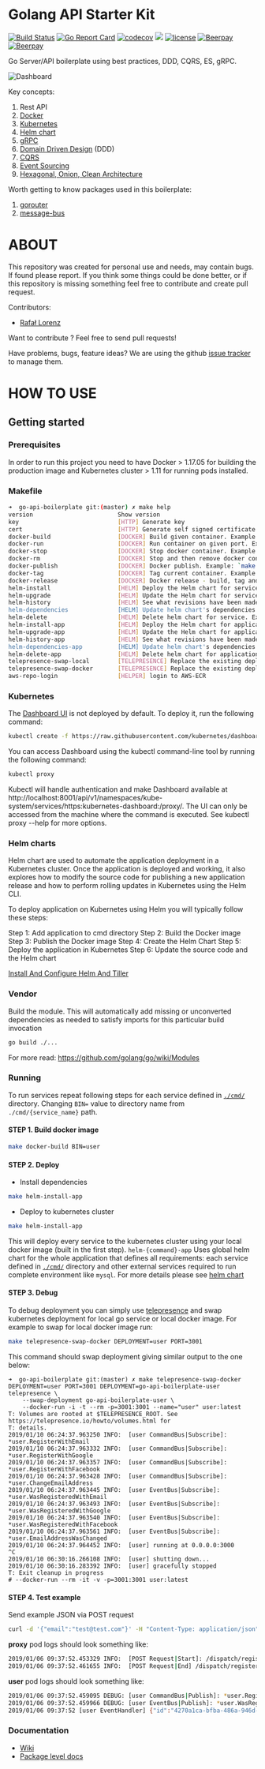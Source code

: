 Golang API Starter Kit
================
[![Build Status](https://travis-ci.org/vardius/go-api-boilerplate.svg?branch=master)](https://travis-ci.org/vardius/go-api-boilerplate)
[![Go Report Card](https://goreportcard.com/badge/github.com/vardius/go-api-boilerplate)](https://goreportcard.com/report/github.com/vardius/go-api-boilerplate)
[![codecov](https://codecov.io/gh/vardius/go-api-boilerplate/branch/master/graph/badge.svg)](https://codecov.io/gh/vardius/go-api-boilerplate)
[![](https://godoc.org/github.com/vardius/go-api-boilerplate?status.svg)](http://godoc.org/github.com/vardius/go-api-boilerplate)
[![license](https://img.shields.io/github/license/mashape/apistatus.svg)](https://github.com/vardius/go-api-boilerplate/blob/master/LICENSE.md)
[![Beerpay](https://beerpay.io/vardius/go-api-boilerplate/badge.svg?style=beer-square)](https://beerpay.io/vardius/go-api-boilerplate)
[![Beerpay](https://beerpay.io/vardius/go-api-boilerplate/make-wish.svg?style=flat-square)](https://beerpay.io/vardius/go-api-boilerplate?focus=wish)

Go Server/API boilerplate using best practices, DDD, CQRS, ES, gRPC.

![Dashboard](../master/.github/kubernetes-dashboard.png)

Key concepts:
1. Rest API
2. [Docker](https://www.docker.com/what-docker)
3. [Kubernetes](https://kubernetes.io/)
4. [Helm chart](https://helm.sh/)
5. [gRPC](https://grpc.io/docs/)
6. [Domain Driven Design](https://en.wikipedia.org/wiki/Domain-driven_design)  (DDD)
7. [CQRS](https://martinfowler.com/bliki/CQRS.html)
8. [Event Sourcing](https://martinfowler.com/eaaDev/EventSourcing.html)
9. [Hexagonal, Onion, Clean Architecture](https://herbertograca.com/2017/11/16/explicit-architecture-01-ddd-hexagonal-onion-clean-cqrs-how-i-put-it-all-together/)

Worth getting to know packages used in this boilerplate:
1. [gorouter](https://github.com/vardius/gorouter)
2. [message-bus](https://github.com/vardius/message-bus)

ABOUT
==================================================
This repository was created for personal use and needs, may contain bugs. If found please report. If you think some things could be done better, or if this repository is missing something feel free to contribute and create pull request.

Contributors:

* [Rafał Lorenz](http://rafallorenz.com)

Want to contribute ? Feel free to send pull requests!

Have problems, bugs, feature ideas?
We are using the github [issue tracker](https://github.com/vardius/go-api-boilerplate/issues) to manage them.

HOW TO USE
==================================================

## Getting started
### Prerequisites
In order to run this project you need to have Docker > 1.17.05 for building the production image and Kubernetes cluster > 1.11 for running pods installed.
### Makefile
```bash
➜  go-api-boilerplate git:(master) ✗ make help
version                        Show version
key                            [HTTP] Generate key
cert                           [HTTP] Generate self signed certificate
docker-build                   [DOCKER] Build given container. Example: `make docker-build BIN=user`
docker-run                     [DOCKER] Run container on given port. Example: `make docker-run BIN=user PORT=3000`
docker-stop                    [DOCKER] Stop docker container. Example: `make docker-stop BIN=user`
docker-rm                      [DOCKER] Stop and then remove docker container. Example: `make docker-rm BIN=user`
docker-publish                 [DOCKER] Docker publish. Example: `make docker-publish BIN=user REGISTRY=https://your-registry.com`
docker-tag                     [DOCKER] Tag current container. Example: `make docker-tag BIN=user REGISTRY=https://your-registry.com`
docker-release                 [DOCKER] Docker release - build, tag and push the container. Example: `make docker-release BIN=user REGISTRY=https://your-registry.com`
helm-install                   [HELM] Deploy the Helm chart for service. Example: `make helm-install BIN=user`
helm-upgrade                   [HELM] Update the Helm chart for service. Example: `make helm-upgrade BIN=user`
helm-history                   [HELM] See what revisions have been made to the service's helm chart. Example: `make helm-history BIN=user`
helm-dependencies              [HELM] Update helm chart's dependencies for service. Example: `make helm-dependencies BIN=user`
helm-delete                    [HELM] Delete helm chart for service. Example: `make helm-delete BIN=user`
helm-install-app               [HELM] Deploy the Helm chart for application. Example: `make helm-install-app`
helm-upgrade-app               [HELM] Update the Helm chart for application. Example: `make helm-upgrade-app`
helm-history-app               [HELM] See what revisions have been made to the application's helm chart. Example: `make helm-history-app`
helm-dependencies-app          [HELM] Update helm chart's dependencies for application. Example: `make helm-dependencies-app`
helm-delete-app                [HELM] Delete helm chart for application. Example: `make helm-delete-app`
telepresence-swap-local        [TELEPRESENCE] Replace the existing deployment with the Telepresence proxy for local process. Example: `make telepresence-swap-local BIN=user PORT=3000 DEPLOYMENT=go-api-boilerplate-user`
telepresence-swap-docker       [TELEPRESENCE] Replace the existing deployment with the Telepresence proxy for local docker image. Example: `make telepresence-swap-docker BIN=user PORT=3000 DEPLOYMENT=go-api-boilerplate-user`
aws-repo-login                 [HELPER] login to AWS-ECR
```
### Kubernetes
The [Dashboard UI](https://kubernetes.io/docs/tasks/access-application-cluster/web-ui-dashboard/) is not deployed by default. To deploy it, run the following command:
```bash
kubectl create -f https://raw.githubusercontent.com/kubernetes/dashboard/master/aio/deploy/recommended/kubernetes-dashboard.yaml
```
You can access Dashboard using the kubectl command-line tool by running the following command:
```bash
kubectl proxy
```
Kubectl will handle authentication and make Dashboard available at http://localhost:8001/api/v1/namespaces/kube-system/services/https:kubernetes-dashboard:/proxy/.
The UI can only be accessed from the machine where the command is executed. See kubectl proxy --help for more options.
### Helm charts
Helm chart are used to automate the application deployment in a Kubernetes cluster. Once the application is deployed and working, it also explores how to modify the source code for publishing a new application release and how to perform rolling updates in Kubernetes using the Helm CLI.

To deploy application on Kubernetes using Helm you will typically follow these steps:

Step 1: Add application to cmd directory
Step 2: Build the Docker image
Step 3: Publish the Docker image
Step 4: Create the Helm Chart
Step 5: Deploy the application in Kubernetes
Step 6: Update the source code and the Helm chart

[Install And Configure Helm And Tiller](https://docs.bitnami.com/kubernetes/get-started-kubernetes/#step-4-install-helm-and-tiller)
### Vendor
Build the module. This will automatically add missing or unconverted dependencies as needed to satisfy imports for this particular build invocation
```bash
go build ./...
```
For more read: https://github.com/golang/go/wiki/Modules
### Running
To run services repeat following steps for each service defined in [`./cmd/`](../master/cmd) directory. Changing `BIN=` value to directory name from `./cmd/{service_name}` path.
#### STEP 1. Build docker image
```bash
make docker-build BIN=user
```
#### STEP 2. Deploy
 - Install dependencies
```bash
make helm-install-app
```
 - Deploy to kubernetes cluster
```bash
make helm-install-app
```
This will deploy every service to the kubernetes cluster using your local docker image (built in the first step).
`helm-{command}-app` Uses global helm chart for the whole application that defines all requirements: each service defined in [`./cmd/`](../master/cmd) directory and other external services required to run complete environment like `mysql`. For more details please see [helm chart](`../blob/master/helm-chart/requirements.yaml`)
#### STEP 3. Debug
To debug deployment you can simply use [telepresence](https://www.telepresence.io/reference/install) and swap kubernetes deployment for local go service or local docker image. For example to swap for local docker image run:
```sh
make telepresence-swap-docker DEPLOYMENT=user PORT=3001
```
This command should swap deployment giving similar output to the one below:
```
➜  go-api-boilerplate git:(master) ✗ make telepresence-swap-docker DEPLOYMENT=user PORT=3001 DEPLOYMENT=go-api-boilerplate-user
telepresence \
	--swap-deployment go-api-boilerplate-user \
	--docker-run -i -t --rm -p=3001:3001 --name="user" user:latest
T: Volumes are rooted at $TELEPRESENCE_ROOT. See https://telepresence.io/howto/volumes.html for
T: details.
2019/01/10 06:24:37.963250 INFO:  [user CommandBus|Subscribe]: *user.RegisterWithEmail
2019/01/10 06:24:37.963332 INFO:  [user CommandBus|Subscribe]: *user.RegisterWithGoogle
2019/01/10 06:24:37.963357 INFO:  [user CommandBus|Subscribe]: *user.RegisterWithFacebook
2019/01/10 06:24:37.963428 INFO:  [user CommandBus|Subscribe]: *user.ChangeEmailAddress
2019/01/10 06:24:37.963445 INFO:  [user EventBus|Subscribe]: *user.WasRegisteredWithEmail
2019/01/10 06:24:37.963493 INFO:  [user EventBus|Subscribe]: *user.WasRegisteredWithGoogle
2019/01/10 06:24:37.963540 INFO:  [user EventBus|Subscribe]: *user.WasRegisteredWithFacebook
2019/01/10 06:24:37.963561 INFO:  [user EventBus|Subscribe]: *user.EmailAddressWasChanged
2019/01/10 06:24:37.964452 INFO:  [user] running at 0.0.0.0:3000
^C
2019/01/10 06:30:16.266108 INFO:  [user] shutting down...
2019/01/10 06:30:16.283392 INFO:  [user] gracefully stopped
T: Exit cleanup in progress
# --docker-run --rm -it -v -p=3001:3001 user:latest
```
#### STEP 4. Test example
Send example JSON via POST request
```sh
curl -d '{"email":"test@test.com"}' -H "Content-Type: application/json" -X POST http://localhost:3000/users/dispatch/register-user-with-email
```
**proxy** pod logs should look something like:
```sh
2019/01/06 09:37:52.453329 INFO:  [POST Request|Start]: /dispatch/register-user-with-email
2019/01/06 09:37:52.461655 INFO:  [POST Request|End] /dispatch/register-user-with-email 8.2233ms
```
**user** pod logs should look something like:
```sh
2019/01/06 09:37:52.459095 DEBUG: [user CommandBus|Publish]: *user.RegisterWithEmail &{Email:test@test.com}
2019/01/06 09:37:52.459966 DEBUG: [user EventBus|Publish]: *user.WasRegisteredWithEmail {"id":"4270a1ca-bfba-486a-946d-9d7b8a893ea2","email":"test@test.com"}
2019/01/06 09:37:52 [user EventHandler] {"id":"4270a1ca-bfba-486a-946d-9d7b8a893ea2","email":"test@test.com"}
```
### Documentation
* [Wiki](https://github.com/vardius/go-api-boilerplate/wiki)
* [Package level docs](https://godoc.org/github.com/vardius/go-api-boilerplate#pkg-subdirectories)
